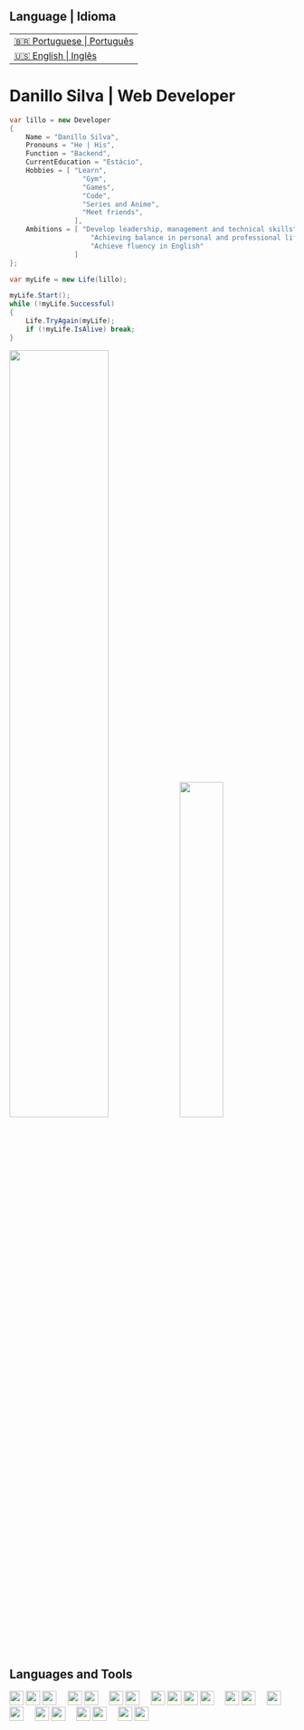 <table>
      <h2>Language | Idioma</h2>
  <tr>
    <td>
        <a href="readme_pt-br.md">&#127463&#127479 Portuguese | Português</a>
    </td>
  </tr>
  <tr>
    <td>
        <a href="README.md">&#127482&#127480 English | Inglês</a>
    </td>
  </tr>
</table>

<h1>Danillo Silva | Web Developer</h1>

```c#
var lillo = new Developer
{
    Name = "Danillo Silva",
    Pronouns = "He | His",
    Function = "Backend",
    CurrentEducation = "Estácio",
    Hobbies = [ "Learn",
                  "Gym",
                  "Games",
                  "Code",
                  "Series and Anime",
                  "Meet friends",
                ],
    Ambitions = [ "Develop leadership, management and technical skills",
                    "Achieving balance in personal and professional life",
                    "Achieve fluency in English"
                ]
};

var myLife = new Life(lillo);

myLife.Start();
while (!myLife.Successful)
{
    Life.TryAgain(myLife);
    if (!myLife.IsAlive) break;
}

```


<div align='start'>
  <img width="59%"  src="https://github-readme-stats.vercel.app/api?username=lillow&bg_color=161b22&title_color=e6edf3&text_color=94c0e5&hide_border=true&show_icons=true&icon_color=d2a8ff&rank_icon=github"/> 
  
  <img width="39%"  src="https://github-readme-stats.vercel.app/api/top-langs/?username=lillow&layout=compact&langs_count=8&bg_color=161b22&title_color=e6edf3&text_color=94c0e5&hide_border=true&show_icons=true&icon_color=d2a8ff"/>
</div>

<h2>Languages and Tools</h2>
<div>
  <img height="25" src="https://cdn.jsdelivr.net/gh/devicons/devicon@latest/icons/python/python-original.svg" />
  <img height="25" src="https://cdn.jsdelivr.net/gh/devicons/devicon@latest/icons/django/django-plain.svg" />
  <img height="25" src="https://cdn.jsdelivr.net/gh/devicons/devicon@latest/icons/flask/flask-original.svg" />
      &nbsp;&nbsp;&nbsp;
  <img height="25" src="https://cdn.jsdelivr.net/gh/devicons/devicon@latest/icons/java/java-original.svg" />
  <img height="25" src="https://cdn.jsdelivr.net/gh/devicons/devicon@latest/icons/spring/spring-original.svg" />
      &nbsp;&nbsp;&nbsp;
  <img height="25" src="https://cdn.jsdelivr.net/gh/devicons/devicon@latest/icons/csharp/csharp-original.svg" />
  <img height="25" src="https://cdn.jsdelivr.net/gh/devicons/devicon@latest/icons/dotnetcore/dotnetcore-original.svg" />
      &nbsp;&nbsp;&nbsp; 
  <img height="25" src="https://cdn.jsdelivr.net/gh/devicons/devicon@latest/icons/javascript/javascript-original.svg" />
  <img height="25" src="https://cdn.jsdelivr.net/gh/devicons/devicon@latest/icons/typescript/typescript-original.svg" />
  <img height="25" src="https://cdn.jsdelivr.net/gh/devicons/devicon@latest/icons/angularjs/angularjs-original.svg" />
  <img height="25" src="https://cdn.jsdelivr.net/gh/devicons/devicon@latest/icons/react/react-original.svg" />
      &nbsp;&nbsp;&nbsp;
  <img height="25" src="https://cdn.jsdelivr.net/gh/devicons/devicon@latest/icons/mysql/mysql-original.svg" />
  <img height="25" src="https://cdn.jsdelivr.net/gh/devicons/devicon@latest/icons/microsoftsqlserver/microsoftsqlserver-original.svg" />
      &nbsp;&nbsp;&nbsp;
  <img height="25" src="https://cdn.jsdelivr.net/gh/devicons/devicon@latest/icons/git/git-original.svg" />
  <img height="25" src="https://cdn.jsdelivr.net/gh/devicons/devicon@latest/icons/github/github-original.svg" />
      &nbsp;&nbsp;&nbsp;
  <img height="25" src="https://cdn.jsdelivr.net/gh/devicons/devicon@latest/icons/json/json-original.svg" />
  <img height="25" src="https://cdn.jsdelivr.net/gh/devicons/devicon@latest/icons/postman/postman-original.svg" />
      &nbsp;&nbsp;&nbsp;
  <img height="25" src="https://cdn.jsdelivr.net/gh/devicons/devicon@latest/icons/windows11/windows11-original.svg" />
  <img height="25" src="https://cdn.jsdelivr.net/gh/devicons/devicon@latest/icons/linux/linux-original.svg" />
      &nbsp;&nbsp;&nbsp;
  <img height="25" src="https://cdn.jsdelivr.net/gh/devicons/devicon@latest/icons/amazonwebservices/amazonwebservices-plain-wordmark.svg" />
  <img height="25" src="https://cdn.jsdelivr.net/gh/devicons/devicon@latest/icons/azure/azure-original.svg" />
</div>

          
<!--  <h2>Contacts</h2>
<div></div> /> -->

